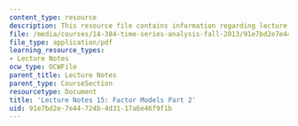 ```yaml
---
content_type: resource
description: This resource file contains information regarding lecture 15.
file: /media/courses/14-384-time-series-analysis-fall-2013/91e7bd2e7e44724b4d3117a6e46f9f1b_MIT14_384F13_lec15.pdf
file_type: application/pdf
learning_resource_types:
- Lecture Notes
ocw_type: OCWFile
parent_title: Lecture Notes
parent_type: CourseSection
resourcetype: Document
title: 'Lecture Notes 15: Factor Models Part 2'
uid: 91e7bd2e-7e44-724b-4d31-17a6e46f9f1b
---
```

